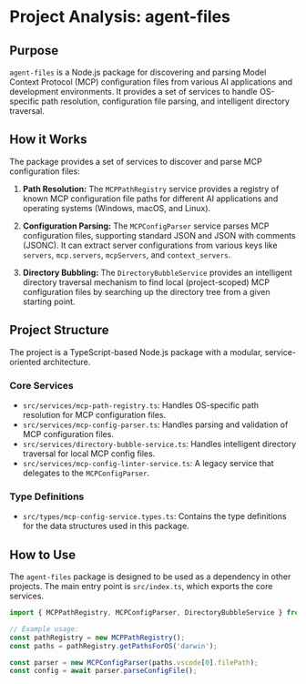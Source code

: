# Project Analysis: agent-files

## Purpose

`agent-files` is a Node.js package for discovering and parsing Model Context Protocol (MCP) configuration files from various AI applications and development environments. It provides a set of services to handle OS-specific path resolution, configuration file parsing, and intelligent directory traversal.

## How it Works

The package provides a set of services to discover and parse MCP configuration files:

1.  **Path Resolution:** The `MCPPathRegistry` service provides a registry of known MCP configuration file paths for different AI applications and operating systems (Windows, macOS, and Linux).

2.  **Configuration Parsing:** The `MCPConfigParser` service parses MCP configuration files, supporting standard JSON and JSON with comments (JSONC). It can extract server configurations from various keys like `servers`, `mcp.servers`, `mcpServers`, and `context_servers`.

3.  **Directory Bubbling:** The `DirectoryBubbleService` provides an intelligent directory traversal mechanism to find local (project-scoped) MCP configuration files by searching up the directory tree from a given starting point.

## Project Structure

The project is a TypeScript-based Node.js package with a modular, service-oriented architecture.

### Core Services
*   `src/services/mcp-path-registry.ts`: Handles OS-specific path resolution for MCP configuration files.
*   `src/services/mcp-config-parser.ts`: Handles parsing and validation of MCP configuration files.
*   `src/services/directory-bubble-service.ts`: Handles intelligent directory traversal for local MCP config files.
*   `src/services/mcp-config-linter-service.ts`: A legacy service that delegates to the `MCPConfigParser`.

### Type Definitions
*   `src/types/mcp-config-service.types.ts`: Contains the type definitions for the data structures used in this package.

## How to Use

The `agent-files` package is designed to be used as a dependency in other projects. The main entry point is `src/index.ts`, which exports the core services.

```typescript
import { MCPPathRegistry, MCPConfigParser, DirectoryBubbleService } from 'agent-files';

// Example usage:
const pathRegistry = new MCPPathRegistry();
const paths = pathRegistry.getPathsForOS('darwin');

const parser = new MCPConfigParser(paths.vscode[0].filePath);
const config = await parser.parseConfigFile();
```
